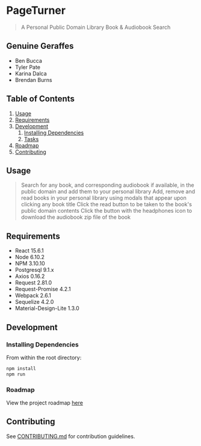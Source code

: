 # PageTurner

> A Personal Public Domain Library Book & Audiobook Search

## Genuine Geraffes

  - Ben Bucca
  - Tyler Pate
  - Karina Dalca
  - Brendan Burns

## Table of Contents

1. [Usage](#Usage)
1. [Requirements](#requirements)
1. [Development](#development)
    1. [Installing Dependencies](#installing-dependencies)
    1. [Tasks](#tasks)
1. [Roadmap](#roadmap)
1. [Contributing](#contributing)

## Usage

> Search for any book, and corresponding audiobook if available, in the public domain and add them to your personal library
> Add, remove and read books in your personal library using modals that appear upon clicking any book title
> Click the read button to be taken to the book's public domain contents
> Click the button with the headphones icon to download the audiobook zip file of the book

## Requirements

- React 15.6.1
- Node 6.10.2
- NPM 3.10.10
- Postgresql 9.1.x
- Axios 0.16.2
- Request 2.81.0
- Request-Promise 4.2.1
- Webpack 2.6.1
- Sequelize 4.2.0
- Material-Design-Lite 1.3.0

## Development

### Installing Dependencies

From within the root directory:

```sh
npm install
npm run
```

### Roadmap

View the project roadmap [here](LINK_TO_DOC)


## Contributing

See [CONTRIBUTING.md](CONTRIBUTING.md) for contribution guidelines.
